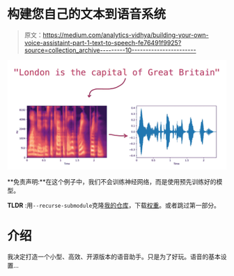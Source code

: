 # 构建您自己的文本到语音系统

> 原文：<https://medium.com/analytics-vidhya/building-your-own-voice-assistaint-part-1-text-to-speech-fe76491f9925?source=collection_archive---------10----------------------->

![](img/ec16d183b052df4bde10977ce9a7e70f.png)

**免责声明:**在这个例子中，我们不会训练神经网络，而是使用预先训练好的模型。

**TLDR** :用`--recurse-submodule`克隆[我的仓库](https://github.com/shigabeev/FastSpeech)，下载[权重](https://drive.google.com/file/d/1vMrKtbjPj9u_o3Y-8prE6hHCc6Yj4Nqk)。或者跳过第一部分。

# 介绍

我决定打造一个小型、高效、开源版本的语音助手。只是为了好玩。语音的基本设置…